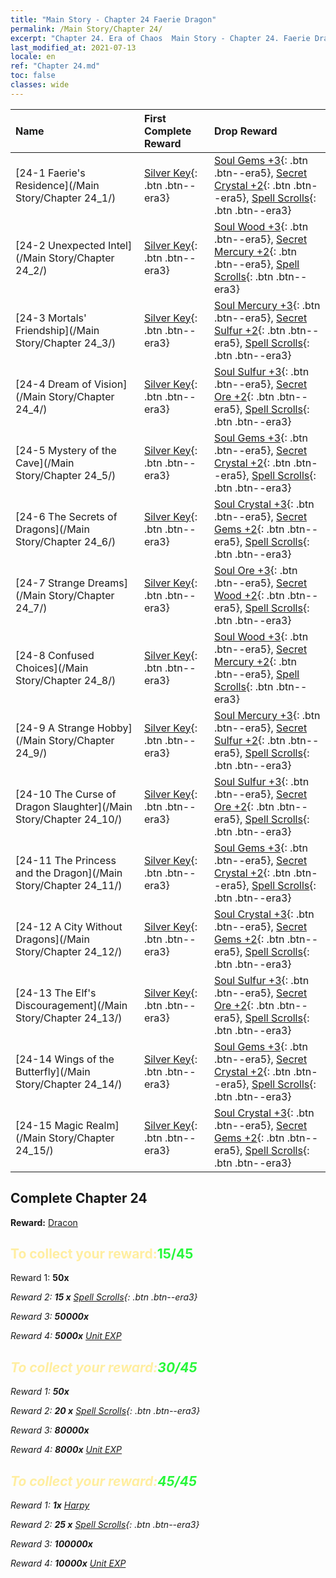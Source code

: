 ```yaml
---
title: "Main Story - Chapter 24 Faerie Dragon"
permalink: /Main Story/Chapter 24/
excerpt: "Chapter 24. Era of Chaos  Main Story - Chapter 24. Faerie Dragon"
last_modified_at: 2021-07-13
locale: en
ref: "Chapter 24.md"
toc: false
classes: wide
---
```


  | Name |  First Complete Reward | Drop Reward |
  |:------------|:------------|:------------| 
  | [24-1 Faerie's Residence](/Main Story/Chapter 24_1/) | [Silver Key](/Items/con_693/){: .btn .btn--era3} | [Soul Gems +3](/Items/mat_86/){: .btn .btn--era5}, [Secret Crystal +2](/Items/mat_80/){: .btn .btn--era5}, [Spell Scrolls](/Items/con_694/){: .btn .btn--era3} |
  | [24-2 Unexpected Intel](/Main Story/Chapter 24_2/) | [Silver Key](/Items/con_693/){: .btn .btn--era3} | [Soul Wood +3](/Items/mat_83/){: .btn .btn--era5}, [Secret Mercury +2](/Items/mat_77/){: .btn .btn--era5}, [Spell Scrolls](/Items/con_694/){: .btn .btn--era3} |
  | [24-3 Mortals' Friendship](/Main Story/Chapter 24_3/) | [Silver Key](/Items/con_693/){: .btn .btn--era3} | [Soul Mercury +3](/Items/mat_84/){: .btn .btn--era5}, [Secret Sulfur +2](/Items/mat_78/){: .btn .btn--era5}, [Spell Scrolls](/Items/con_694/){: .btn .btn--era3} |
  | [24-4 Dream of Vision](/Main Story/Chapter 24_4/) | [Silver Key](/Items/con_693/){: .btn .btn--era3} | [Soul Sulfur +3](/Items/mat_85/){: .btn .btn--era5}, [Secret Ore +2](/Items/mat_75/){: .btn .btn--era5}, [Spell Scrolls](/Items/con_694/){: .btn .btn--era3} |
  | [24-5 Mystery of the Cave](/Main Story/Chapter 24_5/) | [Silver Key](/Items/con_693/){: .btn .btn--era3} | [Soul Gems +3](/Items/mat_86/){: .btn .btn--era5}, [Secret Crystal +2](/Items/mat_80/){: .btn .btn--era5}, [Spell Scrolls](/Items/con_694/){: .btn .btn--era3} |
  | [24-6 The Secrets of Dragons](/Main Story/Chapter 24_6/) | [Silver Key](/Items/con_693/){: .btn .btn--era3} | [Soul Crystal +3](/Items/mat_87/){: .btn .btn--era5}, [Secret Gems +2](/Items/mat_79/){: .btn .btn--era5}, [Spell Scrolls](/Items/con_694/){: .btn .btn--era3} |
  | [24-7 Strange Dreams](/Main Story/Chapter 24_7/) | [Silver Key](/Items/con_693/){: .btn .btn--era3} | [Soul Ore +3](/Items/mat_82/){: .btn .btn--era5}, [Secret Wood +2](/Items/mat_76/){: .btn .btn--era5}, [Spell Scrolls](/Items/con_694/){: .btn .btn--era3} |
  | [24-8 Confused Choices](/Main Story/Chapter 24_8/) | [Silver Key](/Items/con_693/){: .btn .btn--era3} | [Soul Wood +3](/Items/mat_83/){: .btn .btn--era5}, [Secret Mercury +2](/Items/mat_77/){: .btn .btn--era5}, [Spell Scrolls](/Items/con_694/){: .btn .btn--era3} |
  | [24-9 A Strange Hobby](/Main Story/Chapter 24_9/) | [Silver Key](/Items/con_693/){: .btn .btn--era3} | [Soul Mercury +3](/Items/mat_84/){: .btn .btn--era5}, [Secret Sulfur +2](/Items/mat_78/){: .btn .btn--era5}, [Spell Scrolls](/Items/con_694/){: .btn .btn--era3} |
  | [24-10 The Curse of Dragon Slaughter](/Main Story/Chapter 24_10/) | [Silver Key](/Items/con_693/){: .btn .btn--era3} | [Soul Sulfur +3](/Items/mat_85/){: .btn .btn--era5}, [Secret Ore +2](/Items/mat_75/){: .btn .btn--era5}, [Spell Scrolls](/Items/con_694/){: .btn .btn--era3} |
  | [24-11 The Princess and the Dragon](/Main Story/Chapter 24_11/) | [Silver Key](/Items/con_693/){: .btn .btn--era3} | [Soul Gems +3](/Items/mat_86/){: .btn .btn--era5}, [Secret Crystal +2](/Items/mat_80/){: .btn .btn--era5}, [Spell Scrolls](/Items/con_694/){: .btn .btn--era3} |
  | [24-12 A City Without Dragons](/Main Story/Chapter 24_12/) | [Silver Key](/Items/con_693/){: .btn .btn--era3} | [Soul Crystal +3](/Items/mat_87/){: .btn .btn--era5}, [Secret Gems +2](/Items/mat_79/){: .btn .btn--era5}, [Spell Scrolls](/Items/con_694/){: .btn .btn--era3} |
  | [24-13 The Elf's Discouragement](/Main Story/Chapter 24_13/) | [Silver Key](/Items/con_693/){: .btn .btn--era3} | [Soul Sulfur +3](/Items/mat_85/){: .btn .btn--era5}, [Secret Ore +2](/Items/mat_75/){: .btn .btn--era5}, [Spell Scrolls](/Items/con_694/){: .btn .btn--era3} |
  | [24-14 Wings of the Butterfly](/Main Story/Chapter 24_14/) | [Silver Key](/Items/con_693/){: .btn .btn--era3} | [Soul Gems +3](/Items/mat_86/){: .btn .btn--era5}, [Secret Crystal +2](/Items/mat_80/){: .btn .btn--era5}, [Spell Scrolls](/Items/con_694/){: .btn .btn--era3} |
  | [24-15 Magic Realm](/Main Story/Chapter 24_15/) | [Silver Key](/Items/con_693/){: .btn .btn--era3} | [Soul Crystal +3](/Items/mat_87/){: .btn .btn--era5}, [Secret Gems +2](/Items/mat_79/){: .btn .btn--era5}, [Spell Scrolls](/Items/con_694/){: .btn .btn--era3} |


## Complete Chapter 24

 **Reward:** [Dracon](/heroes/Dracon/)



## <span style="color: #ffeea0">To collect your reward:</span><span style="color: #27f73a">15/45</span>

 Reward 1:  **50x** <i class="fas fa-gem"/>

 Reward 2: **15 x** [Spell Scrolls](/Items/con_694/){: .btn .btn--era3}

 Reward 3:  **50000x** <i class="fas fa-coins"/>

 Reward 4:  **5000x** [Unit EXP](/Items/con_902/)



## <span style="color: #ffeea0">To collect your reward:</span><span style="color: #27f73a">30/45</span>

 Reward 1:  **50x** <i class="fas fa-gem"/>

 Reward 2: **20 x** [Spell Scrolls](/Items/con_694/){: .btn .btn--era3}

 Reward 3:  **80000x** <i class="fas fa-coins"/>

 Reward 4:  **8000x** [Unit EXP](/Items/con_902/)



## <span style="color: #ffeea0">To collect your reward:</span><span style="color: #27f73a">45/45</span>

 Reward 1:  **1x** [Harpy](/units/Harpy/)

 Reward 2: **25 x** [Spell Scrolls](/Items/con_694/){: .btn .btn--era3}

 Reward 3:  **100000x** <i class="fas fa-coins"/>

 Reward 4:  **10000x** [Unit EXP](/Items/con_902/)

